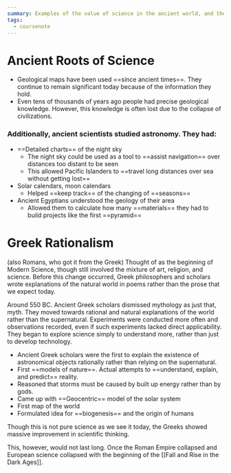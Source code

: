 ```yaml
---
summary: Examples of the value of science in the ancient world, and the development of scientific thinking as a result of Greek Rationalism
tags:
  - coursenote
---
```

# Ancient Roots of Science
- Geological maps have been used ==since ancient times==. They continue to remain significant today because of the information they hold.
- Even tens of thousands of years ago people had precise geological knowledge. However, this knowledge is often lost due to the collapse of civilizations.

### Additionally, ancient scientists studied astronomy. They had: 
 - ==Detailed charts== of the night sky
	 - The night sky could be used as a tool to ==assist navigation== over distances too distant to be seen
	 - This allowed Pacific Islanders to ==travel long distances over sea without getting lost==
- Solar calendars, moon calendars
	- Helped ==keep track== of the changing of ==seasons==
- Ancient Egyptians understood the geology of their area
	- Allowed them to calculate how many ==materials== they had to build projects like the first ==pyramid==

# Greek Rationalism 
(also Romans, who got it from the Greek)
Thought of as the beginning of Modern Science, though still involved the mixture of art, religion, and science. Before this change occurred, Greek philosophers and scholars wrote explanations of the natural world in poems rather than the prose that we expect today.

Around 550 BC. Ancient Greek scholars dismissed mythology as just that, myth. They moved towards rational and natural explanations of the world rather than the supernatural. Experiments were conducted more often and observations recorded, even if such experiments lacked direct applicability. They began to explore science simply to understand more, rather than just to develop technology.

- Ancient Greek scholars were the first to explain the existence of astronomical objects rationally rather than relying on the supernatural.
- First ==models of nature==. Actual attempts to ==understand, explain, and predict== reality.
- Reasoned that storms must be caused by built up energy rather than by gods.
- Came up with ==Geocentric== model of the solar system
- First map of the world
- Formulated idea for ==biogenesis== and the origin of humans

Though this is not pure science as we see it today, the Greeks showed massive improvement in scientific thinking.

This, however, would not last long. Once the Roman Empire collapsed and European science collapsed with the beginning of the [[Fall and Rise in the Dark Ages]].